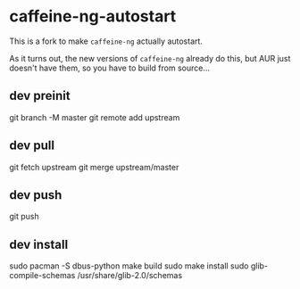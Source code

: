 # caffeine-ng-autostart
This is a fork to make `caffeine-ng` actually autostart.

As it turns out, the new versions of `caffeine-ng` already do this, but AUR just doesn't have them, so you have to build from source...

## dev preinit
git branch -M master
git remote add upstream <url>

## dev pull
git fetch upstream
git merge upstream/master

## dev push
git push

## dev install
sudo pacman -S dbus-python
make build
sudo make install
sudo glib-compile-schemas /usr/share/glib-2.0/schemas